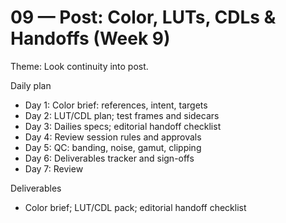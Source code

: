 # 09 — Post: Color, LUTs, CDLs & Handoffs (Week 9)

Theme: Look continuity into post.

Daily plan
- Day 1: Color brief: references, intent, targets
- Day 2: LUT/CDL plan; test frames and sidecars
- Day 3: Dailies specs; editorial handoff checklist
- Day 4: Review session rules and approvals
- Day 5: QC: banding, noise, gamut, clipping
- Day 6: Deliverables tracker and sign-offs
- Day 7: Review

Deliverables
- Color brief; LUT/CDL pack; editorial handoff checklist
